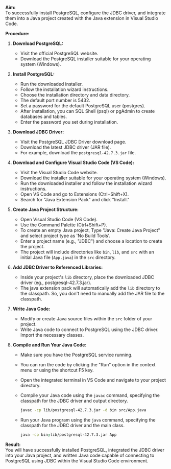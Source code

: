 **Aim:**  
To successfully install PostgreSQL, configure the JDBC driver, and integrate them into a Java project created with the Java extension in Visual Studio Code.

**Procedure:**

1. **Download PostgreSQL:**
   - Visit the official PostgreSQL website.
   - Download the PostgreSQL installer suitable for your operating system (Windows).

2. **Install PostgreSQL:**
   - Run the downloaded installer.
   - Follow the installation wizard instructions.
   - Choose the installation directory and data directory.
   - The default port number is 5432.
   - Set a password for the default PostgreSQL user (postgres).
   - After installation, you can SQL Shell (psql) or pgAdmin to create databases and tables.
   - Enter the password you set during installation.

3. **Download JDBC Driver:**
   - Visit the PostgreSQL JDBC Driver download page.
   - Download the latest JDBC driver (JAR file).
   - For example, download the `postgresql-42.7.3.jar` file.

4. **Download and Configure Visual Studio Code (VS Code):**
   - Visit the Visual Studio Code website.
   - Download the installer suitable for your operating system (Windows).
   - Run the downloaded installer and follow the installation wizard instructions.
   - Open VS Code and go to Extensions (Ctrl+Shift+X).
   - Search for "Java Extension Pack" and click "Install."

5. **Create Java Project Structure:**
   - Open Visual Studio Code (VS Code).
   - Use the Command Palette (Ctrl+Shift+P).
   - To create an empty Java project, Type "Java: Create Java Project" and select project type as 'No Build Tools'.
   - Enter a project name (e.g., "JDBC") and choose a location to create the project.
   - The project will include directories like `bin`, `lib`, and `src` with an initial Java file (`App.java`) in the `src` directory.

5. **Add JDBC Driver to Referenced Libraries:**
   - Inside your project's `lib` directory, place the downloaded JDBC driver (eg., postgresql-42.7.3.jar).
   - The java extension pack will automatically add the `lib` directory to the classpath. So, you don't need to manually add the JAR file to the classpath.

6. **Write Java Code:**
   - Modify or create Java source files within the `src` folder of your project.
   - Write Java code to connect to PostgreSQL using the JDBC driver. Import the necessary classes.

7. **Compile and Run Your Java Code:**
   - Make sure you have the PostgreSQL service running.
   - You can run the code by clicking the "Run" option in the context menu or using the shortcut F5 key.
   - Open the integrated terminal in VS Code and navigate to your project directory.
   - Compile your Java code using the `javac` command, specifying the classpath for the JDBC driver and output directory.

        ```bash
     javac -cp lib/postgresql-42.7.3.jar -d bin src/App.java
     ```
   - Run your Java program using the `java` command, specifying the classpath for the JDBC driver and the main class.

        ```bash
      java -cp bin;lib/postgresql-42.7.3.jar App
      ```

**Result:**  
You will have successfully installed PostgreSQL, integrated the JDBC driver into your Java project, and written Java code capable of connecting to PostgreSQL using JDBC within the Visual Studio Code environment.